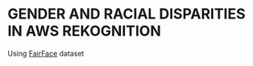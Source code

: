 # GENDER AND RACIAL DISPARITIES IN AWS REKOGNITION

Using [FairFace](https://github.com/joojs/fairface) dataset
